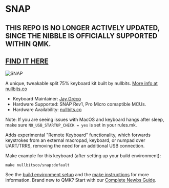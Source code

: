 # SNAP

## THIS REPO IS NO LONGER ACTIVELY UPDATED, SINCE THE NIBBLE IS OFFICIALLY SUPPORTED WITHIN QMK.
## [FIND IT HERE](https://github.com/qmk/qmk_firmware/tree/master/keyboards/nullbitsco/snap)

![SNAP](https://nullbits.co/static/img/snap10.jpg)

A unique, tweakable split 75% keyboard kit built by nullbits. [More info at nullbits.co](https://nullbits.co/snap/)

* Keyboard Maintainer: [Jay Greco](https://github.com/jaygreco)
* Hardware Supported: SNAP Rev1, Pro Micro comaptible MCUs.
* Hardware Availability: [nullbits.co](https://nullbits.co/)

Note: If you are seeing issues with MacOS and keyboard hangs after sleep, make sure `NO_USB_STARTUP_CHECK = yes` is set in your rules.mk.

Adds experimental "Remote Keyboard" functionality, which forwards keystrokes from an external macropad, keyboard, or numpad over UART/TRRS, removing the need for an additional USB connection. 

Make example for this keyboard (after setting up your build environment):

    make nullbitsco/snap:default

See the [build environment setup](https://docs.qmk.fm/#/getting_started_build_tools) and the [make instructions](https://docs.qmk.fm/#/getting_started_make_guide) for more information. Brand new to QMK? Start with our [Complete Newbs Guide](https://docs.qmk.fm/#/newbs).
